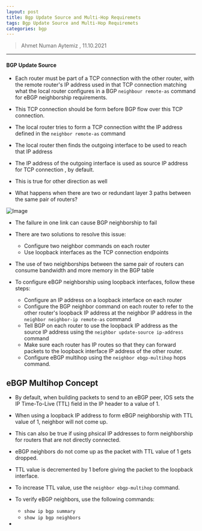 ```yaml
---
layout: post
title: Bgp Update Source and Multi-Hop Requiremets
tags: Bgp Update Source and Multi-Hop Requiremets
categories: bgp
---
```


> Ahmet Numan Aytemiz , 11.10.2021

---

#### BGP Update Source

- Each router must be part of a TCP connection with the other router, with the remote router's IP address used in that TCP connection matching what the local router configures in a BGP `neighbour remote-as` command for eBGP neighborship requirements.

- This TCP connection should be form before BGP flow over this TCP connection.

- The local router tries to form a TCP connection witht the IP address defined in the `neighbor remote-as` command

- The local router then finds the outgoing interface to be used to reach that IP address

- The IP address of the outgoing interface is used as source IP address for TCP connection , by default.

- This is true for other direction as well

- What happens when there are two or redundant layer 3 paths between the same pair of routers?

![Image](/img/ebgp_multihop.PNG)

- The failure in one link can cause BGP neighborship to fail

- There are two solutions to resolve this issue:
  - Configure two neighbor commands on each router
  - Use loopback interfaces as the TCP connection endpoints

- The use of two neighborships between the same pair of routers can consume bandwidth and more memory in the BGP table

- To configure eBGP neighborship using loopback interfaces, follow these steps:
  - Configure an IP address on a loopback interface on each router
  - Configure the BGP neighbor command on each router to refer to the other router's loopback IP address at the neighbor IP address in the `neighbor neighbor-ip remote-as` command
  - Tell BGP on each router to use the loopback IP address as the source IP address using the `neighbor update-source ip-address` command
  - Make sure each router has IP routes so that they can forward packets to the loopback interface IP address of the other router.
  - Configure eBGP multihop using the `neighbor ebgp-multihop` hops command. 

## eBGP Multihop Concept

- By default, when building packets to send to an eBGP peer, IOS sets the IP Time-To-Live (TTL) field in the IP header to a value of 1.

- When using a loopback IP address to form eBGP neighborship with TTL value of 1, neighbor will not come up.

- This can also be true if using phsical IP addresses to form neighborship for routers that are not directly connected.

- eBGP neighbors do not come up as the packet with TTL value of 1 gets dropped.

- TTL value is decremented by 1 before giving the packet to the loopback interface.

- To increase TTL value, use the `neighbor ebgp-multihop` command.

- To verify eBGP neighbors, use the following commands:
  - `show ip bgp summary`
  - `show ip bgp neighbors`




 

- 


